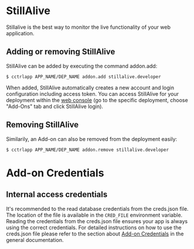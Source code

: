 # StillAlive

Stillalive is the best way to monitor the live functionality of your web application.
## Adding or removing StillAlive
StillAlive can be added by executing the command addon.add:

~~~
$ cctrlapp APP_NAME/DEP_NAME addon.add stillalive.developer
~~~
When added, StillAlive automatically creates a new account and login configuration including access token. You can access StillAlive for your deployment within the [web console](https://console.cloudcontrolled.com) (go to the specific deployment, choose "Add-Ons" tab and click StillAlive login).
## Removing StillAlive
Similarily, an Add-on can also be removed from the deployment easily:

~~~
$ cctrlapp APP_NAME/DEP_NAME addon.remove stillalive.developer

~~~

# Add-on Credentials

## Internal access credentials

It's recommended to the read database credentials from the creds.json file. The location of the file is available in the `CRED_FILE` environment variable. Reading the credentials from the creds.json file ensures your app is always using the correct credentials. For detailed instructions on how to use the creds.json file please refer to the section about [Add-on Credentials](https://www.cloudcontrol.com/dev-center/platform%20documentation#add-ons) in the general documentation.
